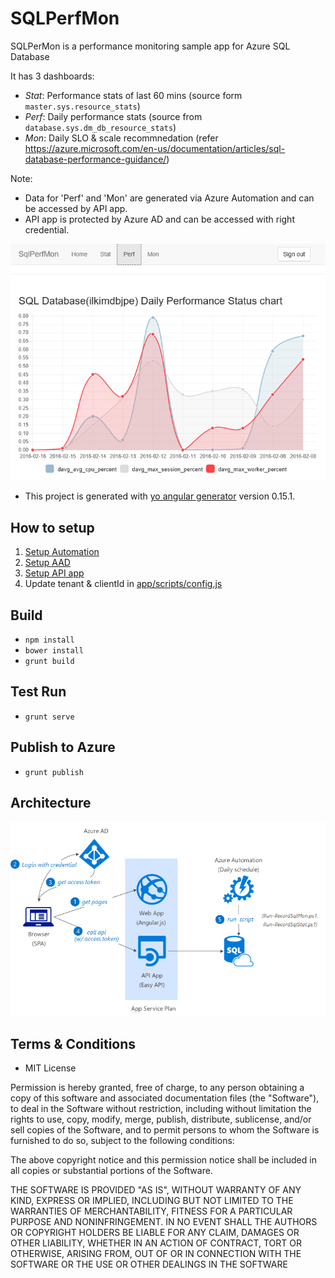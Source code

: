 # SQLPerfMon

SQLPerMon is a performance monitoring sample app for Azure SQL Database

It has 3 dashboards:

* _Stat_: Performance stats of last 60 mins (source form `master.sys.resource_stats`)
* _Perf_: Daily performance stats (source from `database.sys.dm_db_resource_stats`) 
* _Mon_: Daily SLO & scale recommnedation (refer https://azure.microsoft.com/en-us/documentation/articles/sql-database-performance-guidance/)

Note: 

* Data for 'Perf' and 'Mon' are generated via Azure Automation and can be accessed by API app.
* API app is protected by Azure AD and can be accessed with right credential.

![SQLMonWeb](/doc/pix/azsqlmonweb01.png)

* This project is generated with [yo angular generator](https://github.com/yeoman/generator-angular)
version 0.15.1.

## How to setup

1. [Setup Automation](/doc/1_Automation_PS/README.md)
2. [Setup AAD](/doc/2_AAD/README.md)
3. [Setup API app](/doc/3_EasyAPI/README.md)
4. Update tenant & clientId in [app/scripts/config.js](app/scripts/config.js)

## Build

* ` npm install `
* ` bower install `
* ` grunt build `

## Test Run

* ` grunt serve `

## Publish to Azure

* ` grunt publish `

## Architecture

![SQLMonWeb](/doc/pix/architecture.png)

## Terms & Conditions
* MIT License

Permission is hereby granted, free of charge, to any person obtaining a copy of this software and associated documentation files (the "Software"), to deal in the Software without restriction, including without limitation the rights to use, copy, modify, merge, publish, distribute, sublicense, and/or sell copies of the Software, and to permit persons to whom the Software is furnished to do so, subject to the following conditions:

The above copyright notice and this permission notice shall be included in all copies or substantial portions of the Software.

THE SOFTWARE IS PROVIDED "AS IS", WITHOUT WARRANTY OF ANY KIND, EXPRESS OR IMPLIED, INCLUDING BUT NOT LIMITED TO THE WARRANTIES OF MERCHANTABILITY, FITNESS FOR A PARTICULAR PURPOSE AND NONINFRINGEMENT. IN NO EVENT SHALL THE AUTHORS OR COPYRIGHT HOLDERS BE LIABLE FOR ANY CLAIM, DAMAGES OR OTHER LIABILITY, WHETHER IN AN ACTION OF CONTRACT, TORT OR OTHERWISE, ARISING FROM, OUT OF OR IN CONNECTION WITH THE SOFTWARE OR THE USE OR OTHER DEALINGS IN THE SOFTWARE


